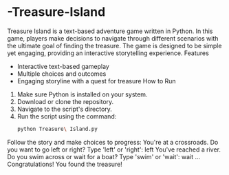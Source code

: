 # -Treasure-Island
Treasure Island is a text-based adventure game written in Python. In this game, players make decisions to navigate through different scenarios with the ultimate goal of finding the treasure. The game is designed to be simple yet engaging, providing an interactive storytelling experience.
Features
- Interactive text-based gameplay
- Multiple choices and outcomes
- Engaging storyline with a quest for treasure
How to Run
1. Make sure Python is installed on your system.
2. Download or clone the repository.
3. Navigate to the script's directory.
4. Run the script using the command:
   ```bash
   python Treasure\ Island.py
Follow the story and make choices to progress:
You're at a crossroads. Do you want to go left or right?
Type 'left' or 'right': left
You've reached a river. Do you swim across or wait for a boat?
Type 'swim' or 'wait': wait
...
Congratulations! You found the treasure!
